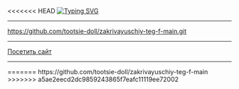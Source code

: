 <<<<<<< HEAD
[![Typing SVG](https://readme-typing-svg.demolab.com/?lines=Проект+"Закрывающий+тег";Верстала+Юлия+Гулла)](https://git.io/typing-svg)
<hr>


https://github.com/tootsie-doll/zakrivayuschiy-teg-f-main.git

<hr>

[Посетить сайт](https://tootsie-doll.github.io/zakrivayuschiy-teg-f-main/)
<hr>
=======
https://github.com/tootsie-doll/zakrivayuschiy-teg-f-main
>>>>>>> a5ae2eecd2dc9859243865f7eafc11119ee72002
